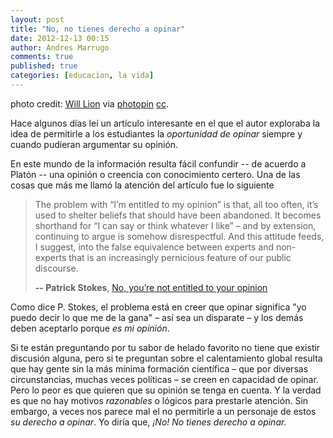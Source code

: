 ```yaml
---
layout: post
title: "No, no tienes derecho a opinar"
date: 2012-12-13 00:15
author: Andres Marrugo
comments: true
published: true
categories: [educacion, la vida]
---
```


<div class="aic" style="width:500px"><img src="http://andresmarrugo.net/es/images/medium_3133604390.jpg" alt=""><br>
photo credit: <a href="http://www.flickr.com/photos/will-lion/3133604390/">Will Lion</a> via <a href="http://photopin.com">photopin</a> <a href="http://creativecommons.org/licenses/by-nc-nd/2.0/">cc</a>.</div>


Hace algunos días leí un artículo interesante en el que el autor exploraba la idea de permitirle a los estudiantes la *oportunidad de opinar* siempre y cuando pudieran argumentar su opinión. 

En este mundo de la información resulta fácil confundir -- de acuerdo a Platón -- una opinión o creencia con conocimiento certero. Una de las cosas que más me llamó la atención del artículo fue lo siguiente

<!--more-->

>The problem with “I’m entitled to my opinion” is that, all too often, it’s used to shelter beliefs that should have been abandoned. It becomes shorthand for “I can say or think whatever I like” – and by extension, continuing to argue is somehow disrespectful. And this attitude feeds, I suggest, into the false equivalence between experts and non-experts that is an increasingly pernicious feature of our public discourse.
>
> **-- Patrick Stokes**, [No, you’re not entitled to your opinion][edu]

Como dice P. Stokes, el problema está en creer que opinar significa "yo puedo decir lo que me de la gana" – así sea un disparate –  y los demás deben aceptarlo porque *es mi opinión*. 

Si te están preguntando por tu sabor de helado favorito no tiene que existir discusión alguna, pero si te preguntan sobre el calentamiento global resulta que hay gente sin la más mínima formación científica – que por diversas circunstancias, muchas veces políticas – se creen en capacidad de opinar. Pero lo peor es que quieren que su opinión se tenga en cuenta. Y la verdad es que no hay motivos *razonables* o lógicos para prestarle atención. Sin embargo, a veces nos parece mal el no permitirle a un personaje de estos *su derecho a opinar*. Yo diría que, *¡No! No tienes derecho a opinar.*



[edu]: http://theconversation.edu.au/no-youre-not-entitled-to-your-opinion-9978
